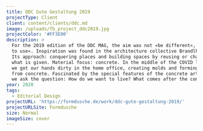 ```yaml
---
title: DDC Gute Gestaltung 2019
projectType: Client
client: content/clients/ddc.md
image: /uploads/fb_project_ddc2019.jpg
projectColor: '#FF3E00'
description: >
  For the 2019 edition of the DDC MAG, the aim was not »be different«, but »fit
  to use«. Inspiration was found in the architecture collective Brandlhuber+.
  Its approach: conquering places and building spaces by reusing or changing
  what is given. Material focus: concrete. In the middle of the COVID lockdown,
  we got our hands dirty in the home office, creating molds and forming letters
  from concrete. Fascinated by the special features of the concrete artifacts,
  we ask the question: How do we want to live? What comes after the concrete?
year: 2020
tags:
  - Editorial Design
projectURL: 'https://formdusche.de/work/ddc-gute-gestaltung-2019/'
projectURLSite: Formdusche
size: Normal
imageSize: cover
---
```


